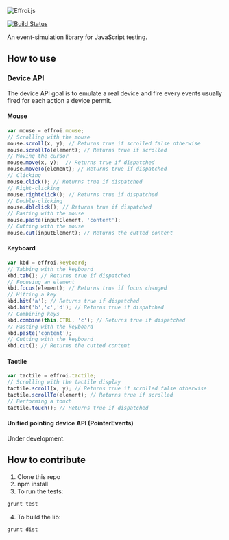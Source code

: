 ![Effroi.js](http://francejs.org/effroi/images/effroi.png)

[![Build Status](https://travis-ci.org/francejs/effroi.png?branch=master)](https://travis-ci.org/francejs/effroi)

An event-simulation library for JavaScript testing.

## How to use

### Device API

The device API goal is to emulate a real device and fire every events usually
 fired for each action a device permit.

#### Mouse
```js
var mouse = effroi.mouse;
// Scrolling with the mouse
mouse.scroll(x, y); // Returns true if scrolled false otherwise
mouse.scrollTo(element); // Returns true if scrolled
// Moving the cursor
mouse.move(x, y);  // Returns true if dispatched
mouse.moveTo(element); // Returns true if dispatched
// Clicking
mouse.click(); // Returns true if dispatched
// Right-clicking
mouse.rightclick(); // Returns true if dispatched
// Double-clicking
mouse.dblclick(); // Returns true if dispatched
// Pasting with the mouse
mouse.paste(inputElement, 'content');
// Cutting with the mouse
mouse.cut(inputElement); // Returns the cutted content
```

#### Keyboard
```js
var kbd = effroi.keyboard;
// Tabbing with the keyboard
kbd.tab(); // Returns true if dispatched
// Focusing an element
kbd.focus(element); // Returns true if focus changed
// Hitting a key
kbd.hit('a'); // Returns true if dispatched
kbd.hit('b','c','d'); // Returns true if dispatched
// Combining keys
kbd.combine(this.CTRL, 'c'); // Returns true if dispatched
// Pasting with the keyboard
kbd.paste('content');
// Cutting with the keyboard
kbd.cut(); // Returns the cutted content
```

#### Tactile
```js
var tactile = effroi.tactile;
// Scrolling with the tactile display
tactile.scroll(x, y); // Returns true if scrolled false otherwise
tactile.scrollTo(element); // Returns true if scrolled
// Performing a touch
tactile.touch(); // Returns true if dispatched
```

#### Unified pointing device API (PointerEvents)
Under development.

## How to contribute

1. Clone this repo
2. npm install
3. To run the tests: 

```sh
grunt test
```
4. To build the lib: 

```sh
grunt dist
```
